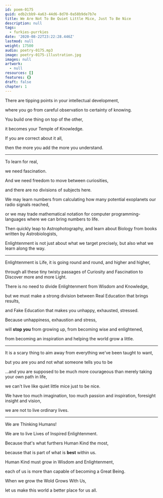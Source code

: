 ```yaml
---
id: poem-0175
guid: edb2cbb9-4a63-44d6-8d70-0a58b9de7b7e
title: We Are Not To Be Quiet Little Mice, Just To Be Nice
description: null
tags:
  - furkies-purrkies
date: '2020-08-22T23:22:28.446Z'
lastmod: null
weight: 17500
audio: poetry-0175.mp3
image: poetry-0175-illustration.jpg
images: null
artwork:
  - null
resources: []
features: {}
draft: false
chapter: 1
---
```


There are tipping points in your intellectual development,

where you go from careful observation to certainty of knowing.

You build one thing on top of the other,

it becomes your Temple of Knowledge.

If you are correct about it all,

then the more you add the more you understand.

---

To learn for real,

we need fascination.

And we need freedom to move between curiosities,

and there are no divisions of subjects here.

We may learn numbers from calculating how many potential exoplanets our radio signals reached,

or we may trade mathematical notation for computer programming-languages where we can bring numbers to life.

Then quickly leap to Astrophotography, and learn about Biology from books written by Astrobiologists,

Enlightenment is not just about what we target precisely, but also what we learn along the way.

---

Enlightenment is Life, it is going round and round, and higher and higher,

through all these tiny twisty passages of Curiosity and Fascination to Discover more and more Light.

There is no need to divide Enlightenment from Wisdom and Knowledge,

but we must make a strong division between Real Education that brings results,

and Fake Education that makes you unhappy, exhausted, stressed.

Because unhappiness, exhaustion and stress,

will **stop you** from growing up, from becoming wise and enlightened,

from becoming an inspiration and helping the world grow a little.

---

It is a scary thing to aim away from everything we've been taught to want,

but you are you and not what someone tells you to be

...and you are supposed to be much more courageous than merely taking your own path in life,

we can't live like quiet little mice just to be nice.

We have too much imagination, too much passion and inspiration, foresight insight and vision,

we are not to live ordinary lives.

---

We are Thinking Humans!

We are to live Lives of Inspired Enlightenment.

Because that's what furthers Human Kind the most,

because that is part of what is **best** within us.

Human Kind must grow in Wisdom and Enlightenment,

each of us is more than capable of becoming a Great Being.

When we grow the Wold Grows With Us,

let us make this world a better place for us all.
